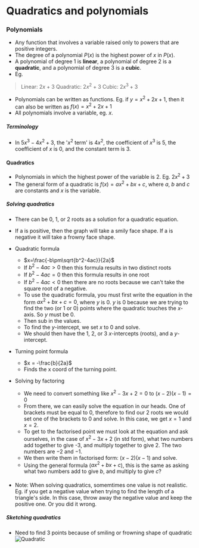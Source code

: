 # Quadratics and polynomials

### Polynomials
- Any function that involves a variable raised only to powers that are positive integers.
- The degree of a polynomial $P(x)$ is the highest power of $x$ in $P(x)$.
- A polynomial of degree 1 is **linear**, a polynomial of degree 2 is a **quadratic**, and a polynomial of degree 3 is a **cubic**.
- Eg.
> Linear: $2x + 3$
> Quadratic: $2x^2 + 3$
> Cubic: $2x^3 + 3$
> 

- Polynomials can be written as functions. Eg. if $y=x^2 + 2x + 1$, then it can also be written as $f(x) = x^2 + 2x + 1$
- All polynomials involve a variable, eg. $x$.


##### Terminology
- In $5x^3 - 4x^2 + 3$, the '$x^2$ term' is $4x^2$, the coefficient of $x^3$ is 5, the coefficient of $x$ is 0, and the constant term is $3$.


#### Quadratics
- Polynomials in which the highest power of the variable is 2. Eg. $2x^2 + 3$
- The general form of a quadratic is $f(x) = ax^2 + bx + c$, where $a$, $b$ and $c$ are constants and $x$ is the variable.

##### Solving quadratics
- There can be 0, 1, or 2 roots as a solution for a quadratic equation.
- If a is positive, then the graph will take a smily face shape. If a is negative it will take a frowny face shape.
- Quadratic formula
  - $x=\frac{-b\pm\sqrt{b^2-4ac}}{2a}$
  - If $b^2-4ac > 0$ then this formula results in two distinct roots
  - If $b^2-4ac = 0$ then this formula results in one root
  - If $b^2-4ac < 0$ then there are no roots because we can't take the square root of a negative.
  - To use the quadratic formula, you must first write the equation in the form $ax^2+bx+c = 0$, where $y$ is $0$. $y$ is 0 because we are trying to find the two (or 1 or 0) points where the quadratic touches the $x$-axis. So $y$ must be 0.
  - Then sub in the values.
  - To find the $y$-intercept, we set $x$ to 0 and solve.
  - We should then have the 1, 2, or 3 $x$-intercepts (roots), and a $y$-intercept.

- Turning point formula
  - $x = -\frac{b}{2a}$
  - Finds the x coord of the turning point.

- Solving by factoring
  - We need to convert something like $x^2-3x+2 = 0$ to $(x-2)(x-1) = 0$
  - From there, we can easily solve the equation in our heads. One of brackets must be equal to 0, therefore to find our 2 roots we would set one of the brackets to 0 and solve. In this case, we get $x=1$ and $x=2$.
  - To get to the factorised point we must look at the equation and ask ourselves, in the case of $x^2-3x+2$ (in std form), what two numbers add together to give -3, and multiply together to give 2. The two numbers are $-2$ and $-1$.
  - We then write them in factorised form: $(x-2)(x-1)$ and solve.
  - Using the general formula ($ax^2+bx+c$), this is the same as asking what two numbers add to give $b$, and multiply to give $c$?
####
- Note: When solving quadratics, somemtimes one value is not realistic. Eg. if you get a negative value when trying to find the length of a triangle's side. In this case, throw away the negative value and keep the positive one. Or you did it wrong.

##### Sketching quadratics
- Need to find 3 points because of smiling or frowning shape of quadratic
![Quadratic](http://jwilson.coe.uga.edu/EMT668/EMT668.Folders.F97/Wynne/Quadratic/image11.gif)